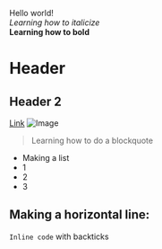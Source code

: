 Hello world!\
*Learning how to italicize* \
**Learning how to bold**
# Header
## Header 2
[Link](http://learninghowtoaddalink.com)
![Image](http://learninghowtoaddanimage/a.png)
> Learning how to do a blockquote

* Making a list
* 1
* 2
* 3

Making a horizontal line:
---

`Inline code` with backticks

